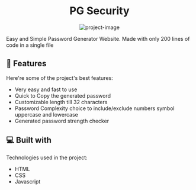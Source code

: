 <h1 align="center" id="title">PG Security</h1>

<p align="center"><img src="https://socialify.git.ci/IshanRai9/PasswordGen/image?font=Inter&amp;language=1&amp;logo=https%3A%2F%2Fcdn2.iconfinder.com%2Fdata%2Ficons%2Fweb-ui-16%2F33%2Fui-06-512.png&amp;name=1&amp;owner=1&amp;pattern=Floating+Cogs&amp;theme=Light" alt="project-image"></p>

<p id="description">Easy and Simple Password Generator Website. Made with only 200 lines of code in a single file</p>

  
  
<h2>🧐 Features</h2>

Here're some of the project's best features:

*   Very easy and fast to use
*   Quick to Copy the generated password
*   Customizable length till 32 characters
*   Password Complexity choice to include/exclude numbers symbol uppercase and lowercase
*   Generated password strength checker

  
  
<h2>💻 Built with</h2>

Technologies used in the project:

*   HTML
*   CSS
*   Javascript
